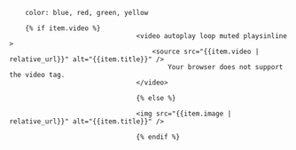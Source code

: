 

        color: blue, red, green, yellow

        {% if item.video %}    
                                    <video autoplay loop muted playsinline >
                                        <source src="{{item.video | relative_url}}" alt="{{item.title}}" />
                                            Your browser does not support the video tag.
                                    </video>

                                    {% else %}

                                    <img src="{{item.image | relative_url}}" alt="{{item.title}}" />

                                    {% endif %}